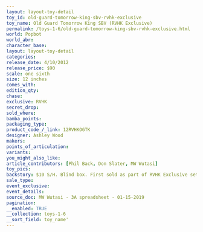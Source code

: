 ```yaml
---
layout: layout-toy-detail 
toy_id: old-guard-tomorrow-king-sbv-rvhk-exclusive
toy_name: Old Guard Tomorrow King SBV (RVHK Exclusive)
permalink: /toys-1-6/old-guard-tomorrow-king-sbv-rvhk-exclusive.html
world: Popbot
world_abr: 
character_base: 
layout: layout-toy-detail
categories: 
release_date: 4/10/2012
release_price: $90 
scale: one sixth
size: 12 inches
comes_with: 
edition_qty: 
chase: 
exclusive: RVHK
secret_drop: 
sold_where: 
bamba_points: 
packaging_type: 
product_code_/_link: 12RVHKOGTK
designer: Ashley Wood
makers: 
points_of_articulation: 
variants: 
you_might_also_like: 
article_contributors: [Phil Back, Don Slater, MW Wutasi]
toy_pics: 
backstory: $10 S/H. Blind box. First sold as part of RVHK Exclusive set A - Bambaland allotment sold on 2012.05.07
sale_type: 
event_exclusive: 
event_details: 
source_doc: MW Wutasi - 3A spreadsheet - 01-15-2019
pagination: 
__enabled: TRUE
__collection: toys-1-6
__sort_field: toy_name'
---
```

